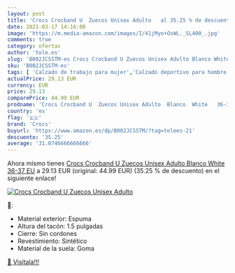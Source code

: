 ```yaml
---
layout: post
title: 'Crocs Crocband U  Zuecos Unisex Adulto   al 35.25 % de descuento'
date: 2021-03-17 14:16:00
image: 'https://m.media-amazon.com/images/I/41jMyo+OsWL._SL400_.jpg'
comments: true
category: ofertas
author: 'tole.es'
slug: 'B002JCSSTM-es Crocs Crocband U Zuecos Unisex Adulto Blanco White 36-37 EU'
sku: 'B002JCSSTM-es'
tags: [ 'Calzado de trabajo para mujer','Calzado deportivo para hombre','Calzado sanitario y de hostelería para mujer','Chanclas y sandalias de piscina para hombre','Sandalias y chanclas para niña','Zapatillas y calzado deportivo para hombre','Zapatos','Zapatos para hombre','Zapatos para mujer','Zapatos para niñas pequeñas','Zapatos y complementos','Zuecos sanitarios y de hostelería para mujer','Zuecos y mules para hombre','crocs','zuecos', ]
actualPrice: 29.13 EUR
currency: EUR
price: 29.13
comparePrice: 44.99 EUR
prodname: 'Crocs Crocband U  Zuecos Unisex Adulto  Blanco  White   36-37 EU'
country: 'es'
flag: '🇪🇸'
brand: 'Crocs'
buyurl: 'https://www.amazon.es/dp/B002JCSSTM/?tag=tolees-21'
descuento: '35.25'
average: '31.0746666666666'
---
```


Ahora mismo tienes [Crocs Crocband U  Zuecos Unisex Adulto  Blanco  White   36-37 EU](https://www.amazon.es/dp/B002JCSSTM/?tag=tolees-21) a 29.13 EUR (original: 44.99 EUR) (35.25 %  de descuento) en el siguiente enlace!

[![Crocs Crocband U  Zuecos Unisex Adulto  ](https://m.media-amazon.com/images/I/41jMyo+OsWL._SL400_.jpg)](https://www.amazon.es/dp/B002JCSSTM/?tag=tolees-21)

🔎:

- Material exterior: Espuma
- Altura del tacón: 1.5 pulgadas
- Cierre: Sin cordones
- Revestimiento: Sintético
- Material de la suela: Goma

[🛒 Visítala!!!](https://www.amazon.es/dp/B002JCSSTM/?tag=tolees-21)
